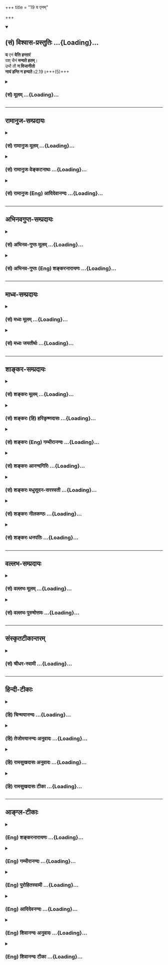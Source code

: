 +++
title = "19 य एनम्"

+++
<div class="js_include" newlevelforh1="2" title="(सं) विश्वास-प्रस्तुतिः" unfilled url="/mahAbhAratam/shlokashaH/06-bhIShma-parva/03-bhagavad-gItA-parva/saMskRtam/vishvAsa-prastutiH/02_sAnkhya-yogaH_sarva-/19_ya_enam.md">
<details open><summary><h2>(सं) विश्वास-प्रस्तुतिः ...{Loading}...</h2></summary>

**य** एनं **वेत्ति हन्तारं**  
यश् चैनं **मन्यते हतम्**।  
उभौ तौ **न विजानीतो**  
**नायं हन्ति न हन्यते**॥2.19॥+++(5)+++
</details>
</div>
<div class="js_include collapsed" newlevelforh1="3" title="(सं) मूलम्" unfilled url="/mahAbhAratam/shlokashaH/06-bhIShma-parva/03-bhagavad-gItA-parva/saMskRtam/mUlam/02_sAnkhya-yogaH_sarva-/19_ya_enam.md">
<details><summary><h3>(सं) मूलम् ...{Loading}...</h3></summary>

य एनं वेत्ति हन्तारं यश्चैनं मन्यते हतम्।  
उभौ तौ न विजानीतो नायं हन्ति न हन्यते।।2.19।।
</details>
</div>


_________________
## रामानुज-सम्प्रदायः
<div class="js_include collapsed" newlevelforh1="3" title="(सं) रामानुजः मूलम्" unfilled url="/mahAbhAratam/shlokashaH/06-bhIShma-parva/03-bhagavad-gItA-parva/saMskRtam/rAmAnujaH/mUlam/02_sAnkhya-yogaH_sarva-/19_ya_enam.md">
<details><summary><h3>(सं) रामानुजः मूलम् ...{Loading}...</h3></summary>

।।2.19।।**एनम्** उक्तस्वभावम् आत्मानं प्रति**हन्तारं** हननहेतुकम्
अपि **यो** मन्यते **यः च एनं** केन अपि हेतुना **हतं मन्यते उभौ तौ न
विजानीतः।** उक्तैः हेतुभिः अस्य नित्यत्वाद् एव **अयं** हननहेतुः न
भवति अत एव च अयम् आत्मा **न हन्यते।** हन्तिधातुः अपि
आत्मकर्मकःशरीरवियोगकरणवाची। न हिंस्यात् सर्वा भूतानिब्राह्मणो न हन्तव्यः
(क॰ स्मृ॰ 8।2) इत्यादीनि अपि शास्त्राणि अविहितशरीरवियोगकरणविषयाणि।  

</details>
</div>
<div class="js_include collapsed" newlevelforh1="3" title="(सं) रामानुजः वेङ्कटनाथः" unfilled url="/mahAbhAratam/shlokashaH/06-bhIShma-parva/03-bhagavad-gItA-parva/saMskRtam/rAmAnujaH/venkaTanAthaH/02_sAnkhya-yogaH_sarva-/19_ya_enam.md">
<details><summary><h3>(सं) रामानुजः वेङ्कटनाथः ...{Loading}...</h3></summary>

  
  
।।2.19।। अथअविनाशि तु 2।17 इति श्लोकेनोक्तंनैनं छिन्दन्ति 2।23 इति
प्रपञ्चयिष्यमाणं शस्त्रादीनामात्मनश्च हन्तृत्वहन्तव्यत्वायोग्यत्वं
तद्विपर्ययवेदिनिन्दया द्रढयति य एनमिति। सामानाधिकरण्यभ्रमनिरासायोक्तं
प्रतीति। हन्तारम् इत्यस्य तृन्नन्तत्वात्एनम् इति द्वितीयान
लोकाव्ययनिष्ठाखलर्थतृनाम् अष्टा.2।3।69 इति
कृद्योगषष्ठीनिषेधात्। हननहेतुमिति। प्रत्ययस्यात्र हेतुमात्रविवक्षेति
भावः। न कश्चित्कर्तुमर्हति 2।17 इति पूर्वोक्तवत्पदार्थविवक्षया
पुल्लिङ्गत्वोपपत्तिरिति ज्ञापनायोक्तम् कमपीति। छेदनादिहेतुषु
कञ्चिदपीत्यर्थः। ननु हन्ता चेन्मन्यते हन्तुं हतश्चेन्मन्यते हतम्। उभौ तौ
न विजानीतो नायं हन्ति न हन्यते 1।  
  
प्रतिज्ञान्तरभ्रमव्युदासायाह उक्तैरिति। अस्य नित्यत्वादिति।
तत्कार्यशक्तमपि न हि तदयोग्ये प्रवर्तत इति भावः। एनम् इति
पूर्ववाक्यादनुकृष्योक्तम्। अतएव चेति। अयोग्यतया हेत्वभावे
तत्क्रियाविषयत्वरूपफलाभाव इति भावः। अयं हननहेतुः अयमात्मा इत्युभयत्र
अयंशब्दप्रयोगात्तन्त्रेणोच्चारितोऽयं शब्दोहन्ति हन्यते
इत्यनयोर्विवक्षाभेदात्कर्तृकर्मसमर्पक इति भावः। कथं तर्हिमनुष्यं हन्ति
इत्यादिप्रयोगः। न ह्यसौ शरीरमात्रहननविषयः मृतशरीरघातकेषुपितृहा मातृहा
इत्यादिप्रयोगोपक्रोशाद्यभावात्। मनुष्यादिशब्दाश्चात्मपर्यवसिता इति नः
सिद्धान्तः। मां जिघांसति इत्यादिप्रयोगेषु व्यक्तमेव हन्तेरात्मकर्मकत्वम्।
अतो हिंसायोगश्चेतन एव हन्तिधातोः कर्मभूतः। तथा सतिनायं हन्ति न हन्यते
इत्युक्तमुभयमपि नोपपद्यते इत्याशङ्क्याह हन्तिधातुरिति। आत्मकर्मकः इत्यनेन
शङ्कासूचनम् सत्यमात्मकर्मक एव स्वतो हन्तिधातुः न तु
तत्स्वरूपप्रच्युतिप्रतिपादकः किन्तु मारणपरः। तथैव हि लोकवेदयोः प्रयोगः।
मारणं च शरीरादिविश्लेषणात्मकम्। मृङ् प्राणत्यागे इति चानुशिष्यत इति भावः।
एवं लोकप्रयोगो निर्व्यूढः। न हिंस्यात्सर्वा भूतानि इति शास्त्रप्रयोगस्य
कोऽर्थः। स चास्तु यः कश्चित् स तावत् सामान्यतो विशेषतश्च
निषिद्धत्वादकर्तव्य इत्याशङ्क्याह न हिंस्यादिति।
पराभिमतप्रक्रिययोत्सर्गापवादन्यायाद्वा स्वमतेन विहितशरीरवियोगकरणस्य
पशुशत्रुप्रभृतीनामपि हिततमत्वेन हिंसात्वस्यैवाभावाद्वेति भावः।  
  
  
  

</details>
</div>
<div class="js_include collapsed" newlevelforh1="3" title="(सं) रामानुजः (Eng) आदिदेवानन्दः" unfilled url="/mahAbhAratam/shlokashaH/06-bhIShma-parva/03-bhagavad-gItA-parva/saMskRtam/rAmAnujaH/english/AdidevAnandaH/02_sAnkhya-yogaH_sarva-/19_ya_enam.md">
<details><summary><h3>(सं) रामानुजः (Eng) आदिदेवानन्दः ...{Loading}...</h3></summary>

2.19 With regard to "This" viz., the self, whose nature has been described above, he who thinks of It as the slayer, i.e., as the cause of slaying, and he who thinks 'This' (self) as slain by some cause or other - both of them do not know. As this self is eternal for the reasons mentioned above, no possible cause of destruction can slay It and for the same reason, It cannot be slain. Though the root 'han' (to slay) has the self for its object, it signifies causing the separation of the body from the self and not destruction of the self. Scriptural texts like 'You shall not cause injury to beings' and 'The Brahmana shall not be killed'; (K. Sm. 8.2) indicate unsanctioned actions,
causing separation of the body from the self. \[In the above otes,
slaughter in an ethical sense is referred to, while the text refers to killing or separating the self from the body in a metaphsyical sense.
This is made explicit in the following verse\].

</details>
</div>


_________________
## अभिनवगुप्त-सम्प्रदायः
<div class="js_include collapsed" newlevelforh1="3" title="(सं) अभिनव-गुप्तः मूलम्" unfilled url="/mahAbhAratam/shlokashaH/06-bhIShma-parva/03-bhagavad-gItA-parva/saMskRtam/abhinava-guptaH/mUlam/02_sAnkhya-yogaH_sarva-/19_ya_enam.md">
<details><summary><h3>(सं) अभिनव-गुप्तः मूलम् ...{Loading}...</h3></summary>

।।2.20।। य एनमिति। एनमात्मानं देहं च यो हन्तारं हतं च वेत्ति
तस्याज्ञानम्। अत एव स बद्धः +++(S सम्बन्धः)+++।  

</details>
</div>
<div class="js_include collapsed" newlevelforh1="3" title="(सं) अभिनव-गुप्तः (Eng) शङ्करनारायणः" unfilled url="/mahAbhAratam/shlokashaH/06-bhIShma-parva/03-bhagavad-gItA-parva/saMskRtam/abhinava-guptaH/english/shankaranArAyaNaH/02_sAnkhya-yogaH_sarva-/19_ya_enam.md">
<details><summary><h3>(सं) अभिनव-गुप्तः (Eng) शङ्करनारायणः ...{Loading}...</h3></summary>

2.19 Ya enam etc. Whosoever veiws This i.e., the Self and the body, to
be the slayer and the slain, ignorance is in him. That is why he is in
bondage. The same \[point the Lord\] clarifies -

</details>
</div>


_________________
## माध्व-सम्प्रदायः
<div class="js_include collapsed" newlevelforh1="3" title="(सं) मध्वः मूलम्" unfilled url="/mahAbhAratam/shlokashaH/06-bhIShma-parva/03-bhagavad-gItA-parva/saMskRtam/madhvaH/mUlam/02_sAnkhya-yogaH_sarva-/19_ya_enam.md">
<details><summary><h3>(सं) मध्वः मूलम् ...{Loading}...</h3></summary>

।।2.19।। व्यवहारस्तु भ्रान्त इत्याह य एनमिति। कुतः उक्तहेतुभ्यो नायं
हन्ति न हन्यते। न हि प्रतिबिम्बस्य क्रिया। स हि बिम्बक्रिययैव
क्रियावान्। ध्यायतीव बृ.उ.4।3।7 इति श्रुतेश्च।  

</details>
</div>
<div class="js_include collapsed" newlevelforh1="3" title="(सं) मध्वः जयतीर्थः" unfilled url="/mahAbhAratam/shlokashaH/06-bhIShma-parva/03-bhagavad-gItA-parva/saMskRtam/madhvaH/jayatIrthaH/02_sAnkhya-yogaH_sarva-/19_ya_enam.md">
<details><summary><h3>(सं) मध्वः जयतीर्थः ...{Loading}...</h3></summary>

।।2.19।।**य एन**मिति। पुनरात्मनित्यत्वं किमित्युच्यत इति अतो नास्य
नित्यत्वप्रतिपादने तात्पर्यम् किन्तु निष्टङ्कितं चेदात्मनो नित्यत्वं
तर्हि का गतिस्तद्धननव्यवहारस्येत्याशङ्क्य तस्य भ्रान्तत्वमनेनोच्यत
इत्याह **व्यवहार**स्त्विति। व्यवहारोऽत्र ज्ञानम्। तथापिनायं हन्ति न
हन्यते इति पुनरुक्तिरेवेति चेत् न ज्ञानानां प्रामाण्यस्य
बाधकैकापोद्यत्वात्। कुतो बाधकादस्य भ्रान्तत्वमित्याशङ्क्य
स्वपक्षसाधकानामेवोक्तहेतूनामेतद्बाधनेऽपि
व्यापारप्रदर्शनार्थत्वादस्येत्याह **कुत** इति। नन्वत्र हननमेकमेव
तत्कथमुभाविति कथं चनायं हन्ति न हन्यते इति अथैकस्या अपि क्रियायाः
कारकभेदादेव मुक्तिस्तर्हि करणाधिकरणोक्तिरपि प्रसज्यत इति उच्यते आत्मनो
नित्यत्वमिवास्वातन्त्र्यमपि प्राक्प्रतिपादितम्। यथोक्तं
**तात्पर्यनिर्णये** तत्र हननव्यवहारवत्स्वातन्त्र्यव्यवहारस्यापि
भ्रान्तत्वमनेनोच्यते इति उभावित्याद्युपपद्यते। अतएव भाष्यकारो
व्यवहारस्त्विति सामान्येनाह न तु हननव्यवहार इति निष्कृष्य। ननु नित्यत्वे
बिम्बनित्यत्वादयो हेतव उक्ताः अस्वान्तत्र्ये तु न कोऽपि
तत्कथमुक्तहेतुभ्य इत्युक्तं इति चेत् न प्रतिबिम्बत्वस्योक्तत्वात् तस्य
कथमस्वातन्त्र्ये हेतुत्वमित्यत आह **नही**ति। क्रियेति वदताहन्तारं
हन्ति इति पदद्वयमुपलक्षणार्थमिति सूचितम्। ननु प्रतिबिम्बस्यापि लोके
क्रिया दृश्यते जीवस्य च क्रियाभावेकर्ता शास्त्रार्थवत्त्वात्
ब्र.सू.2।3।33 इत्यादिविरोध इत्यत आह  **स ही**ति। बिम्बक्रियया
बिम्बाधीनक्रियया। तथा च पूर्वं स्वातन्त्र्याभावापेक्षया क्रियाप्रतिषेध
इति ज्ञातव्यम्। ननूपाधिक्रिययापि प्रतिबिम्बे क्रिया भवति तत्कथमुच्यते
बिम्बक्रिययैवेतिमैवम् स्वातन्त्र्यप्रतिषेधे तात्पर्यात् जीवस्य
पृथगुपाध्यभावाच्च। जीवस्येश्वराधीनक्रियत्वे श्रुतिं चाह
**ध्यायती**वेति। ईश्वरो जीवं ध्यायतीत्यर्थः। इवशब्दोऽल्पार्थे।  

</details>
</div>


_________________
## शाङ्कर-सम्प्रदायः
<div class="js_include collapsed" newlevelforh1="3" title="(सं) शङ्करः मूलम्" unfilled url="/mahAbhAratam/shlokashaH/06-bhIShma-parva/03-bhagavad-gItA-parva/saMskRtam/shankaraH/mUlam/02_sAnkhya-yogaH_sarva-/19_ya_enam.md">
<details><summary><h3>(सं) शङ्करः मूलम् ...{Loading}...</h3></summary>

।।2.19।।  
  
**य एनं** प्रकृतं देहिनं **वेत्ति** विजानाति **हन्तारं**
हननक्रियायाः कर्तारं **यश्च एनम्** अन्यो **मन्यते हतं** देहहननेन हतः
अहम् इति हननक्रियायाः कर्मभूतम् **तौ उभौ न विजानीतः** न ज्ञातवन्तौ
अविवेकेन आत्मानम्। हन्ता अहम् हतः अस्मि अहम् इति देहहननेन
आत्मानमहंप्रत्ययविषयं यौ विजानीतः तौ आत्मस्वरूपानभिज्ञौ इत्यर्थः।
यस्मात् न **अयम्** आत्मा **हन्ति** न हननक्रियायाः कर्ता भवति **न**
च **हन्यते** न च कर्म भवतीत्यर्थः अविक्रियत्वात्।।  
कथमविक्रय आत्मेति द्वितीयो मन्त्रः  
  

</details>
</div>
<div class="js_include collapsed" newlevelforh1="3" title="(सं) शङ्करः (हि) हरिकृष्णदासः" unfilled url="/mahAbhAratam/shlokashaH/06-bhIShma-parva/03-bhagavad-gItA-parva/saMskRtam/shankaraH/hindI/harikRShNadAsaH/02_sAnkhya-yogaH_sarva-/19_ya_enam.md">
<details><summary><h3>(सं) शङ्करः (हि) हरिकृष्णदासः ...{Loading}...</h3></summary>

।।2.19।। जो तू मानता है कि मेरेद्वारा युद्धमें भीष्मादि मारे जायँगे मैं
ही उनका मारनेवाला हूँ यह तेरी बुद्धि ( भावना ) सर्वथा मिथ्या है। कैसे  
  
जिसका वर्णन ऊपरसे आ रहा है इस आत्माको जो मारनेवाला समझता है अर्थात्
हननक्रियाका कर्ता  
  
मानता है और जो दूसरा ( कोई ) इस आत्माको देहके नाशसे मैं नष्ट हो गया ऐसे
नष्ट हुआ मानता है अर्थात् हननक्रियाका कर्म मानता है।  
वे दोनों ही अहंप्रत्ययके विषयभूत आत्माको अविवेकके कारण नहीं जानते।  
अभिप्राय यह कि जो शरीरके मरनेसे आत्माको मैं मारनेवाला हूँ मैं मारा गया
हूँ इस प्रकार जानते हैं वे दोनों ही आत्मस्वरूपसे अनभिज्ञ हैं।  
क्योंकि यह आत्मा विकाररहित होनेके कारण न तो किसीको मारता है और न मारा
जाता है अर्थात् न तो हननक्रियाका कर्ता होता है और न कर्म होता है।  

</details>
</div>
<div class="js_include collapsed" newlevelforh1="3" title="(सं) शङ्करः (Eng) गम्भीरानन्दः" unfilled url="/mahAbhAratam/shlokashaH/06-bhIShma-parva/03-bhagavad-gItA-parva/saMskRtam/shankaraH/english/gambhIrAnandaH/02_sAnkhya-yogaH_sarva-/19_ya_enam.md">
<details><summary><h3>(सं) शङ्करः (Eng) गम्भीरानन्दः ...{Loading}...</h3></summary>

2.19 But the ideas that you have, 'Bhisma and others are neing killed by
me in war; I am surely their killer' this idea of yours is false. How;
Yah, he who; vetti, thinks; of enam, this One, the embodied One under
consideration; as hantaram, the killer, the agent of the act of killing;
ca, and; yah, he who, the other who; manyate, thinks; of enam, this One;
as hatam, the killed (who thinks) 'When the body is killed, I am myself
killed; I become the object of the act of killing'; ubhau tau, both of
them; owing to non-discrimination, na, do not; vijanitah, know the Self
which is the subject of the consciousness of 'I'. The meaning is: On the
killing of the body, he who thinks of the Self ( the content of the
consciousness of 'I' ) \[The Ast. omits this phrase from the precedig
sentence and includes it in this place. The A.A. has this phrase in both
the places.-Tr.\] as 'I am the killer', and he who thinks, 'I have been
killed', both of them are ignorant of the nature of the Self. For, ayam,
this Self; owing to Its changelessness, na hanti, does not kill, does
not become the agent of the act of killing; na hanyate, nor is It
killed, i.e. It does not become the object (of the act of killing). The
second verse is to show how the Self is changeless:

</details>
</div>
<div class="js_include collapsed" newlevelforh1="3" title="(सं) शङ्करः आनन्दगिरिः" unfilled url="/mahAbhAratam/shlokashaH/06-bhIShma-parva/03-bhagavad-gItA-parva/saMskRtam/shankaraH/AnandagiriH/02_sAnkhya-yogaH_sarva-/19_ya_enam.md">
<details><summary><h3>(सं) शङ्करः आनन्दगिरिः ...{Loading}...</h3></summary>

।।2.19।। अविनाशि तु तद्विद्धि इत्यत्र पूर्वार्धेन
तत्पदार्थसमर्थनमुत्तरार्धेन निरीश्वरवादस्य परिणामवादस्य वा
निराकरणमात्मनि जन्मादिप्रतिभानस्यौपचारिकत्वप्रदर्शनार्थमन्तवन्त इत्यादि
वचनमिति केचित्। अस्तु नामायमपि पन्थाः। पूर्वोक्तस्य
गीताशास्त्रार्थस्योत्प्रेक्षामात्रमूलत्वं निराकर्तुं मन्त्रद्वयं
भगवानानीतवानिति श्लोकद्वयस्य संगतिं दर्शयति **शोकमोहादीति।** तत्र
प्रथममन्त्रस्य संगतिमाह **यत्त्विति।** प्रत्यक्षनिबन्धनत्वादमुष्या
बुद्धेर्मृषात्वमयुक्तमित्याक्षिपति **कथमिति।**
प्रत्यक्षस्याज्ञानप्रसूतत्वेनाभासत्वात्तत्कृता बुद्धिर्न प्रमेति परिहरति
**य एनमिति।**हन्ता चेन्मन्यते हन्तुम् इत्याद्यामृचमर्थतो दर्शयित्वा
व्याचष्टे **य** **एनमिति।** हन्तारं हतं वात्मानं मन्यमानस्य
कथमज्ञानमित्याशङ्क्याह **हन्ताहमिति।** हन्तृत्वादिज्ञानमज्ञानमित्यत्र
हेतुमाह **यस्मादिति।** आत्मनो हननं प्रति कर्तृत्वकर्मत्वयोरभावे हेतुं
दर्शयति **अविक्रियत्वादिति।  
**

</details>
</div>
<div class="js_include collapsed" newlevelforh1="3" title="(सं) शङ्करः मधुसूदन-सरस्वती" unfilled url="/mahAbhAratam/shlokashaH/06-bhIShma-parva/03-bhagavad-gItA-parva/saMskRtam/shankaraH/madhusUdana-sarasvatI/02_sAnkhya-yogaH_sarva-/19_ya_enam.md">
<details><summary><h3>(सं) शङ्करः मधुसूदन-सरस्वती ...{Loading}...</h3></summary>

।।2.19।। नन्वेयंअशोच्यानन्वशोचस्त्वम् इत्यादिना
भीष्मादिबन्धुविच्छेदनिबन्धने शोकेऽपनीतेऽपि तद्वधकर्तृत्वनिबन्धनस्य
पापस्य नास्ति प्रतीकारः। नहि यत्र शोको नास्ति तत्र पापं नास्तीति नियमः
द्वेष्यब्राह्मणवधे शोकाविषये पापाभावप्रसङ्गात्। अतोऽहं कर्ता त्वं प्रेरक
इति द्वयोरपि हिंसानिमित्तपातकापत्तेरयुक्तमिदं वचनंतस्माद्युध्यस्व भारत
इत्याशङ्क्य  
  
काठकपठितयर्चा परिहरति भगवान् एनं प्रकृतं देहिनमदृश्यत्वादिगुणकं यो
हन्तारं हननक्रियायाः कर्तारं वेत्ति अहमस्य हन्तेति विजानाति यश्चान्य एनं
मन्यते हतं हननक्रियायाः कर्मभूतं देहहननेन हतोऽहमिति विजानाति तावुभौ  
  
देहाभिमानित्वादेनमविकारिणमकारकस्वभावमात्मानं न विजानीतो न विवेकेन जानीतः
शास्त्रात्। कस्मात्। यस्मान्नायं हन्ति न हन्यते। कर्ता कर्म च न
भवतीत्यर्थः। अत्र य एनं वेत्ति हन्तारं हतं चेत्येतावति वक्तव्ये
पदानामावृत्तिर्वाक्यालंकारार्था। अथवा य एनं वेत्ति हन्तारं
तार्किकादिरात्मनः कर्तृत्वाभ्युपगमात् तथा यश्चैनं मन्यते हतं
चार्वाकादिरात्मनो विनाशित्वाभ्युपगमात् तावुभौ न विजानीत इति योज्यम्।
वादिभेदख्यापनाय पृथगुपन्यासः। अतिशूरातिकातरविषयतया वा पृथगुपदेशः। हन्ता
चेन्मन्यते हन्तुं हतश्चेन्मन्यते हतम् इति पूर्वार्धे श्रौतः पाठः।  

</details>
</div>
<div class="js_include collapsed" newlevelforh1="3" title="(सं) शङ्करः नीलकण्ठः" unfilled url="/mahAbhAratam/shlokashaH/06-bhIShma-parva/03-bhagavad-gItA-parva/saMskRtam/shankaraH/nIlakaNThaH/02_sAnkhya-yogaH_sarva-/19_ya_enam.md">
<details><summary><h3>(सं) शङ्करः नीलकण्ठः ...{Loading}...</h3></summary>

।।2.19।। ननुनासतो विद्यते भावः इति न्यायेनासतो मात्रादेर्मिथ्यात्वेन
निःस्वरूपत्वात्कर्तृत्वं न संभवति। अतः सत एव कर्तृत्वं बन्धमोक्षभाक्त्वं
च वाच्यम्। अन्यथाऽन्तःकरणे बन्ध आत्मनश्च मोक्ष इति तयोर्वैयधिकरण्यं
स्यात्। तथा येन सर्वमिदं ततमिति सतो देहाद्युपादानत्वं चोक्तम्। तथा च
हननक्रियां प्रत्येकस्यैव कर्तृत्वं कर्मत्वं चापतति तच्च विरुद्धम्।
स्वात्मनि स्वव्यापारायोगात्। नहि वह्निर्वह्निं दहतीति
युक्तमित्याशङ्क्याह **य एनमिति।** यश्च तार्किकादिरेनमात्मानं हन्तारं
हननक्रियायाः कर्तारं मन्यते यश्च चार्वाकादिरेनं हतं हननक्रियायाः
कर्मीभूतं मन्यते तावुभावपि न जानीतः। आत्मतत्त्वमिति शेषः। यस्मान्नायं
हन्ति न हन्यते। नहि यः कर्ता स आत्मा नापि देह आत्मा तयोः
प्रागेवानात्मत्वावधारणात्। अयं भावः यथायःपिण्डे वह्निसंबन्धादेव
दग्धृत्वं न तु स्वतः एवं मात्राद्युदयसमनियतं कर्तृत्वं मात्रादिधर्म एव
नात्मनः। आत्मनि तु कर्तृत्वप्रतीतिर्मात्रादिसंबन्धादेव। अतो
मात्रादिविशिष्टस्यैव बन्धो न केवलस्य। मोक्षश्च मात्रादिवियोग एवेति न
बन्धमोक्षयोर्वैयधिकरण्यम्। न च मात्रादेर्निःस्वरूपत्वमस्ति।
सत्त्वासत्त्वाभ्यामनिर्वचनीयस्य व्यवहारयोग्यस्य ब्रह्मज्ञानैकबाध्यस्य
स्वप्नमायागन्धर्वनगरादितुल्यस्य तत्स्वरूपस्याभ्युपगमात्। तस्मान्न
कर्तृत्वमात्मधर्मः। यथोक्तम्आत्मा कर्त्रादिरूपश्चेन्मा काङ्क्षीस्तर्हि
मुक्तताम्। नहि स्वभावो भावानां व्यावर्तेतौष्ण्यवद्रवेः। इति। किञ्च
कर्तृत्वं रागद्वेषादिविकारवत् एव संभवति तद्वांश्च
दुःखीत्यात्मनोऽनुभूयमानं साक्षित्वं बाध्येत। यथोक्तम्नर्ते
स्याद्विक्रियां दुःखी साक्षिता का विकारिणः। धीविक्रियासहस्राणां
साक्ष्यतोऽहमविक्रियः। इति। न च सतो देहाद्युपादानत्वेन हननक्रियाकर्मत्वं
संभवति। विवर्तवादाभ्युपगमात्। नह्यध्यस्तस्य धर्मैरधिष्ठाने विकारो
दृश्यते। यथोक्तं भाष्येयत्र यदध्यस्तं सत्तत्कृतेन गुणेन दोषेण
वाऽणुमात्रेणापि न संबध्यते इति। विवृतं चैतद्वृद्धैःनहि भूमिरूषरवती
मृगतृट्जलवाहिनीं सरितमुद्वहति। मृगवारिपूरपरिपूरवती न नदी तथोषरभुवं
स्पृशति। इति। एतेन
कर्तृत्वकर्मत्वयोरनात्मधर्मत्वादनात्मनश्चानेकरूपत्वादेकत्रात्मनि
तदुभयविरोधोद्भावनमपि निरस्तं वेदितव्यम्। एवं चार्वाकतार्किकाभिमतौ
देहात्मकर्त्रात्मवादौ। हन्ता चेन्मन्यते हन्तुं हतश्चेन्मन्यते हतम्। उभौ
तौ न विजानीतो नायं हन्ति च हन्यते। इति काठकोक्तेन मन्त्रेण पूर्वार्धे
पाठभेदात्पठितेन परिहृतौ वेदितव्यौ।  

</details>
</div>
<div class="js_include collapsed" newlevelforh1="3" title="(सं) शङ्करः धनपतिः" unfilled url="/mahAbhAratam/shlokashaH/06-bhIShma-parva/03-bhagavad-gItA-parva/saMskRtam/shankaraH/dhanapatiH/02_sAnkhya-yogaH_sarva-/19_ya_enam.md">
<details><summary><h3>(सं) शङ्करः धनपतिः ...{Loading}...</h3></summary>

।।2.19।। अहमेतेषां हन्ता मयैते हन्यन्त इत्यर्जुनबुद्धेर्मृषात्वबोधनाय
ऋचावुदाहरति **य इति।** युत्तु नन्वेवमशोच्यानित्यादिना
बन्धुविच्छेदनिबन्धने शोकेऽपनीतेऽपि तद्वधकर्तृत्वनिबन्धनपापस्य नास्ति
प्रतीकारः शोकाविषयेऽपि द्वेष्यब्राह्मणवधे पापस्य सत्त्वात्। अतः
कर्तुर्मम प्रेरकस्य तव च हिंसानिमित्तपापापत्तेरयुक्तमिदं वचनं
तस्मादित्यादीत्याशङ्कां काठकपठितयर्चा परिहरति य इति तद्विचार्यम्। ऋषि
हन्त्रादेः पापं न जायते इति परिहारस्यानुक्तेः
वधनिबन्धनबन्धुविच्छेदस्यात्मनित्यवप्रतिपादकपूर्वग्रन्थेन नाशाभावोक्त्या
प्रतिषिद्धत्वेन तन्निबन्धनपापस्यापि निवारितत्वाच्छङ्काया अनुत्थानात्।
यस्मादेवं प्रागुक्तन्यायेन नित्यो विभुरसंसारी सर्वदैकरुपश्चात्मा
तस्मात्तन्नाशशङ्क्या स्वधर्मे युद्धे प्राक्प्रवृत्तस्य तव तस्मादुपरतिर्न
युक्तेति स्वपूर्वोक्तिविरोधात् द्वेष्यब्राह्मणवधे शोकाभावे द्वेष्यत्वस्य
हेतोः पापासाधकत्वेन दृष्टान्तस्य वैषम्यात्
संघातवधनिबन्धनपापाभावस्याग्रिमग्रन्थेन क्षत्रधर्मबोधकेन
वक्ष्यमाणत्वाच्च।  
  
नत्वेवाद्येकोनविंशतिश्लोकैरशोच्यानन्वशोचस्त्वमित्यतस्य विवरणं
क्रियतेस्वधर्ममपि चावेक्ष्य इत्यष्टभिः श्लोकैःप्रज्ञावादांश्च भाषस
इत्यस्य मोहद्वयस्य पृथग्प्रयत्ननिराकर्तव्यत्वादिति
स्वपूर्वग्रन्थविरोधाच्चेत्यास्तां तावत्। य एनमात्मानं हननक्रियायाः
कर्तारं यश्च तस्याः कर्म जानाति तौ द्वौ देहात्मबुद्धिमत्त्वेन भ्रान्तौ न
विजानीतः। यतोऽयमात्मा  
  
देहभिन्नोऽविक्रियत्वाद्धननक्रियायाः कर्ता ततएव कर्म च न भवतीत्यर्थः।  

</details>
</div>


_________________
## वल्लभ-सम्प्रदायः
<div class="js_include collapsed" newlevelforh1="3" title="(सं) वल्लभः मूलम्" unfilled url="/mahAbhAratam/shlokashaH/06-bhIShma-parva/03-bhagavad-gItA-parva/saMskRtam/vallabhaH/mUlam/02_sAnkhya-yogaH_sarva-/19_ya_enam.md">
<details><summary><h3>(सं) वल्लभः मूलम् ...{Loading}...</h3></summary>

।।2.19।। आत्मनो हन्तिकर्तृकर्मत्वज्ञानिनं निन्दति। य एनमिति हन्तेः
सावयवशरीरवियोगकरणवाचित्वान्नायमात्मा हन्ति न हन्यते। न हिंस्यात्
सर्वाभूतानि इत्यादिरपि शरीरदृष्ट्यभिप्रायेणोपपद्यते।  

</details>
</div>
<div class="js_include collapsed" newlevelforh1="3" title="(सं) वल्लभः पुरुषोत्तमः" unfilled url="/mahAbhAratam/shlokashaH/06-bhIShma-parva/03-bhagavad-gItA-parva/saMskRtam/vallabhaH/puruShottamaH/02_sAnkhya-yogaH_sarva-/19_ya_enam.md">
<details><summary><h3>(सं) वल्लभः पुरुषोत्तमः ...{Loading}...</h3></summary>

  
  
।।2.19।। ननु तथापि जीवस्य भगवदंशत्वे कथं हननमत आह य एनमिति। य एनं हन्तारं
वेत्ति यश्च एनं हतं मन्यते तावुभावपि न विजानीतः। अयं न हन्ति न वा
हन्यते। मदिच्छयैव सर्वं भवतीति भावः।  
  
  
  

</details>
</div>


_________________
## संस्कृतटीकान्तरम्
<div class="js_include collapsed" newlevelforh1="3" title="(सं) श्रीधर-स्वामी" unfilled url="/mahAbhAratam/shlokashaH/06-bhIShma-parva/03-bhagavad-gItA-parva/saMskRtam/shrIdhara-svAmI/02_sAnkhya-yogaH_sarva-/19_ya_enam.md">
<details><summary><h3>(सं) श्रीधर-स्वामी ...{Loading}...</h3></summary>

।।2.19।। तदेवं भीष्मादिमृत्युनिमित्तः शोको निवारितः। यच्चात्मनो
हन्तृत्वनिमित्तं दुःखमुक्तंएतान्न हन्तुमिच्छामि इत्यादिना तदपि तद्वदेव
निर्निमित्तमित्याह **य एनमिति।** एनमात्मानम्। आत्मनो हननक्रियायां
कर्मत्वं कर्तृत्वमपि नास्तीत्यर्थः। तत्र हेतुर्नायमिति।  

</details>
</div>


_________________
## हिन्दी-टीकाः
<div class="js_include collapsed" newlevelforh1="3" title="(हि) चिन्मयानन्दः" unfilled url="/mahAbhAratam/shlokashaH/06-bhIShma-parva/03-bhagavad-gItA-parva/hindI/chinmayAnandaH/02_sAnkhya-yogaH_sarva-/19_ya_enam.md">
<details><summary><h3>(हि) चिन्मयानन्दः ...{Loading}...</h3></summary>

।।2.19।। आत्मा नित्य अविकारी होने से न मारी जाती है और न ही वह किसी को
मारती है । शरीर के नाश होने से जो आत्मा को मरी मानने हैं या जो उसको
मारने वाली समझते हैं वे दोनों ही आत्मा के वास्तविक स्वरूप को नहीं जानते
और व्यर्थ का विवाद करते हैं। जो मरता है वह शरीर है और मैं मारने वाला हूँ
यह भाव अहंकारी जीव का है। शरीर और अहंकार को प्रकाशित करने वाली चैतन्य
आत्मा दोनों से भिन्न है। संक्षेप में इसका तात्पर्य यह है कि आत्मा न किसी
क्रिया का कर्त्ता है और न किसी क्रिया का विषय अर्थात् उस पर किसी प्रकार
की क्रिया नहीं की जा सकती।  
आत्मा किस प्रकार अविकारी है इसका उत्तर अगले श्लोक में दिया गया है।  

</details>
</div>
<div class="js_include collapsed" newlevelforh1="3" title="(हि) तेजोमयानन्दः अनुवादः" unfilled url="/mahAbhAratam/shlokashaH/06-bhIShma-parva/03-bhagavad-gItA-parva/hindI/tejomayAnandaH/anuvAdaH/02_sAnkhya-yogaH_sarva-/19_ya_enam.md">
<details><summary><h3>(हि) तेजोमयानन्दः अनुवादः ...{Loading}...</h3></summary>

।।2.19।। जो इस आत्मा को मारने वाला समझता है और जो इसको मरा समझता है वे
दोनों ही नहीं जानते हैं, क्योंकि यह आत्मा न मरता है और न मारा जाता है।।

</details>
</div>
<div class="js_include collapsed" newlevelforh1="3" title="(हि) रामसुखदासः अनुवादः" unfilled url="/mahAbhAratam/shlokashaH/06-bhIShma-parva/03-bhagavad-gItA-parva/hindI/rAmasukhadAsaH/anuvAdaH/02_sAnkhya-yogaH_sarva-/19_ya_enam.md">
<details><summary><h3>(हि) रामसुखदासः अनुवादः ...{Loading}...</h3></summary>

।।2.19।। जो मनुष्य इस अविनाशी शरीरीको मारनेवाला मानता है और जो मनुष्य
इसको मरा मानता है, वे दोनों ही इसको नहीं जानते; क्योंकि यह न मारता है और
न मारा जाता है।

</details>
</div>
<div class="js_include collapsed" newlevelforh1="3" title="(हि) रामसुखदासः टीका" unfilled url="/mahAbhAratam/shlokashaH/06-bhIShma-parva/03-bhagavad-gItA-parva/hindI/rAmasukhadAsaH/TIkA/02_sAnkhya-yogaH_sarva-/19_ya_enam.md">
<details><summary><h3>(हि) रामसुखदासः टीका ...{Loading}...</h3></summary>

2.19।।***व्याख्या--*'य एनं (टिप्पणी प₀ 59) वेत्ति हन्तारम्'--**जो इस
शरीरीको मारनेवाला मानता है; वह ठीक नहीं जानता। कारण कि शरीरीमें कर्तापन
नहीं है। जैसे कोई भी कारीगर कैसा ही चतुर क्यों न हो, पर किसी औजारके बिना
वह कार्य नहीं कर सकता, ऐसे ही यह शरीरी शरीरके बिना स्वयं कुछ भी नहीं कर
सकता। अतः तेरहवें अध्यायमें भगवान्ने कहा है कि सब प्रकारकी क्रियाएँ
प्रकृतिके द्वारा ही होती हैं--ऐसा जो अनुभव करता है, वह शरीरीके
अकर्तापनका अनुभव करता है (13। 29)। तात्पर्य यह हुआ है कि शरीरमें कर्तापन
नहीं है, पर यह शरीरके साथ तादात्म्य करके, सम्बन्ध जोड़कर शरीरसे होनेवाले
क्रियाओंमें अपनेको  
  
कर्ता मान लेता है। अगर यह शरीरके साथ अपना सम्बन्ध न जोड़े, तो यह किसी भी
क्रियाका कर्ता नहीं है।  
**'यश्चैनं मन्यते हतम्'--**जो इसको मरा मानता है, वह भी ठीक नहीं जानता।
जैसे यह शरीरी मारनेवाला नहीं है, ऐसे ही यह मरनेवाला भी नहीं है; क्योंकि
इसमें कभी कोई विकृति नहीं आती। जिसमें विकृति आती है, परिवर्तन होता है
अर्थात् जो उत्पत्ति-विनाशशील होता है, वही मर सकता है।  
**'उभौ तौ न विजानीतो नायं हन्ति न हन्यते'--**वे दोनों ही नहीं जानते
अर्थात् जो इस शरीरीको मारनेवाला मानता है, वह भी ठीक नहीं जानता और जो
इसको मरनेवाला मानता है वह भी ठीक नहीं जानता।  
यहाँ प्रश्न होता है कि जो इस शरीरीको मारनेवाला और मरनेवाला दोनों मानता
है, क्या वह ठीक जानता है; इसका उत्तर है कि वह भी ठीक नहीं जानता। कारण कि
यह शरीरी वास्तवमें ऐसा नहीं है। यह नाश करनेवाला भी नहीं है और नष्ट
होनेवाला भी नहीं है। यह निर्विकाररूपसे नित्यनिरन्तर ज्यों-का-त्यों
रहनेवाला है। अतः इस शरीरीको लेकर शोक नहीं करना चाहिये।  
अर्जुनके सामने युद्धका प्रसंग होनेसे ही यहाँ शरीरीको मरने-मारनेकी
क्रियासे रहित बताया गया है। वास्तवमें यह सम्पूर्ण क्रियाओंसे रहित है।  
  
***सम्बन्ध --***यह शरीरी मरनेवाला क्यों नहीं है इसके उत्तरमें कहते हैं

</details>
</div>


_________________
## आङ्ग्ल-टीकाः
<div class="js_include collapsed" newlevelforh1="3" title="(Eng) शङ्करनारायणः" unfilled url="/mahAbhAratam/shlokashaH/06-bhIShma-parva/03-bhagavad-gItA-parva/english/shankaranArAyaNaH/02_sAnkhya-yogaH_sarva-/19_ya_enam.md">
<details><summary><h3>(Eng) शङ्करनारायणः ...{Loading}...</h3></summary>

2.19. Whosoever views This to be the slayer and whosoever believes This
to be the slain, both these do not understand : This does not slay, nor
is This slain.

</details>
</div>
<div class="js_include collapsed" newlevelforh1="3" title="(Eng) गम्भीरानन्दः" unfilled url="/mahAbhAratam/shlokashaH/06-bhIShma-parva/03-bhagavad-gItA-parva/english/gambhIrAnandaH/02_sAnkhya-yogaH_sarva-/19_ya_enam.md">
<details><summary><h3>(Eng) गम्भीरानन्दः ...{Loading}...</h3></summary>

2.19 He who thinks of this One as the killer, and he who thinks of this One as the killed both of them do not know. This One does not kill, nor is It killed.

</details>
</div>
<div class="js_include collapsed" newlevelforh1="3" title="(Eng) पुरोहितस्वामी" unfilled url="/mahAbhAratam/shlokashaH/06-bhIShma-parva/03-bhagavad-gItA-parva/english/purohitasvAmI/02_sAnkhya-yogaH_sarva-/19_ya_enam.md">
<details><summary><h3>(Eng) पुरोहितस्वामी ...{Loading}...</h3></summary>

2.19 He who thinks that the Spirit kills, and he who thinks of It as killed, are both ignorant. The Spirit kills not, nor is It killed.

</details>
</div>
<div class="js_include collapsed" newlevelforh1="3" title="(Eng) आदिदेवनन्दः" unfilled url="/mahAbhAratam/shlokashaH/06-bhIShma-parva/03-bhagavad-gItA-parva/english/AdidevanandaH/02_sAnkhya-yogaH_sarva-/19_ya_enam.md">
<details><summary><h3>(Eng) आदिदेवनन्दः ...{Loading}...</h3></summary>

2.19 He who deems It (the self) a slayer, and he who thinks of It as slain - both are ignorant. For, the self neither slays nor is slain.

</details>
</div>
<div class="js_include collapsed" newlevelforh1="3" title="(Eng) शिवानन्दः अनुवादः" unfilled url="/mahAbhAratam/shlokashaH/06-bhIShma-parva/03-bhagavad-gItA-parva/english/shivAnandaH/anuvAdaH/02_sAnkhya-yogaH_sarva-/19_ya_enam.md">
<details><summary><h3>(Eng) शिवानन्दः अनुवादः ...{Loading}...</h3></summary>

2.19 He who takes the Self to be the slayer and he who thinks It is slain, neither of them ï1knowsï1. It slays not, nor is It slain.

</details>
</div>
<div class="js_include collapsed" newlevelforh1="3" title="(Eng) शिवानन्दः टीका" unfilled url="/mahAbhAratam/shlokashaH/06-bhIShma-parva/03-bhagavad-gItA-parva/english/shivAnandaH/TIkA/02_sAnkhya-yogaH_sarva-/19_ya_enam.md">
<details><summary><h3>(Eng) शिवानन्दः टीका ...{Loading}...</h3></summary>

2.19 यः he who; एनम् this (Self); वेत्ति knows; हन्तारम् slayer; यः he who; च and; एनम् this; मन्यते thinks; हतम् slain; उभौ both; तौ those; न
not; विजानीतः know; न not; अयम् this; हन्ति slays; न not; हन्यते is slain.Commentary -- The Self is nondoer (Akarta) and as It is immutable;
It is neither the agent nor the object of the act of slaying. He who thinks I slay or I am slain with the body or the Ahamkara (ego); he does not really comprehend the true nature of the Self. The Self is indestructible. It exists in the three periods of time. It is Sat
(Existence). When the body is destroyed; the Self is not destroyed. The body has to undergo change in any case. It is inevitable. But the Self is not at all affected by it. Verses 19; 20; 21; 23 and 24 speak of the immortality of the Self or Atman. (Cf.XVIII.17)

</details>
</div>
